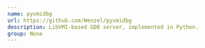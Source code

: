 ```yaml
---
name: pyvmidbg
url: https://github.com/Wenzel/pyvmidbg
description: LibVMI-based GDB server, implemented in Python.
group: None
---
```

